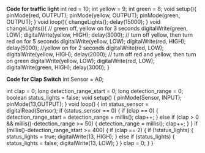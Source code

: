 **Code for traffic light**
int red = 10;
int yellow = 9;
int green = 8;
void setup(){
    pinMode(red, OUTPUT);
    pinMode(yellow, OUTPUT);
    pinMode(green, OUTPUT);
}
void loop(){
    changeLights();
    delay(15000);
}
void changeLights(){
    // green off, yellow on for 3 seconds
    digitalWrite(green, LOW);
    digitalWrite(yellow, HIGH);
    delay(3000);
    // turn off yellow, then turn red on for 5 seconds
    digitalWrite(yellow, LOW);
    digitalWrite(red, HIGH);
    delay(5000);
    //yellow on for 2 seconds 
    digitalWrite(red, LOW);
    digitalWrite(yellow, HIGH);
    delay(2000);
    // turn off red and yellow, then turn on green
    digitalWrite(yellow, LOW);
    digitalWrite(red, LOW);
    digitalWrite(green, HIGH);
    delay(3000);
}

**Code for Clap Switch**
int Sensor = A0;

int clap = 0;
long detection_range_start = 0;
long detection_range = 0;
boolean status_lights = false;
void setup() {
pinMode(Sensor, INPUT);
pinMode(13,OUTPUT);
}
void loop() {
int status_sensor = digitalRead(Sensor);
if (status_sensor == 0)
{
if (clap == 0)
{
detection_range_start = detection_range = millis();
clap++;
}
else if (clap > 0 && millis()-detection_range >= 50)
{
detection_range = millis();
clap++;
}
}
if (millis()-detection_range_start >= 400)
{
if (clap == 2)
{
if (!status_lights)
{
status_lights = true;
digitalWrite(13, HIGH);
}
else if (status_lights)
{
status_lights = false;
digitalWrite(13, LOW);
}
}
clap = 0;
}
}
